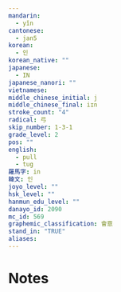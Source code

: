```yaml
---
mandarin:
  - yǐn
cantonese:
  - jan5
korean:
  - 인
korean_native: ""
japanese:
  - IN
japanese_nanori: ""
vietnamese:
middle_chinese_initial: j
middle_chinese_final: iɪn
stroke_count: "4"
radical: 弓
skip_number: 1-3-1
grade_level: 2
pos: ""
english:
  - pull
  - tug
羅馬字: in
韓文: 인
joyo_level: ""
hsk_level: ""
hanmun_edu_level: ""
danayo_id: 2090
mc_id: 569
graphemic_classification: 會意
stand_in: "TRUE"
aliases:
---
```


# Notes
